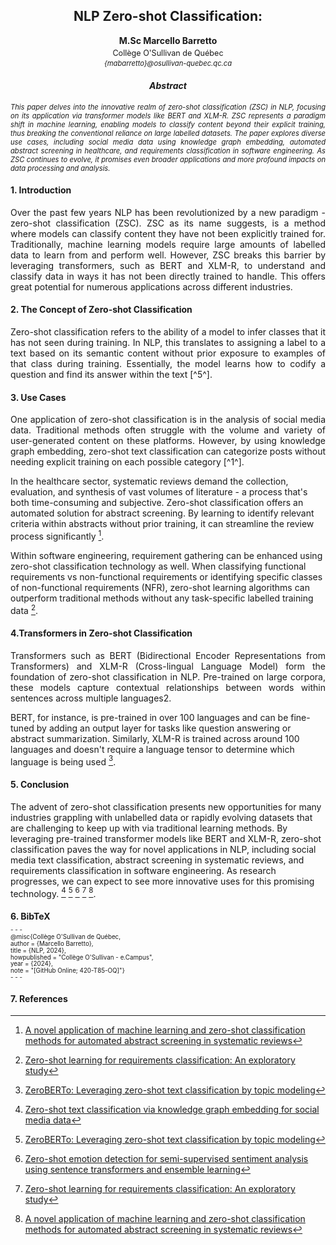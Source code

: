 <h2 style="text-align:center;">NLP Zero-shot Classification:</h2>
<p style="text-align:center;"><strong>M.Sc Marcello Barretto</strong></p>
<p style="text-align:center; font-size: 0.9em; margin-top: -10px;">Collège O'Sullivan de Québec</p>
<p style="text-align:center;font-size: 0.8em; margin-top: -10px;font-style:italic;">{mabarretto}@osullivan-quebec.qc.ca</p>
<h4 style="text-align:center; font-weight:bold;font-style:italic;">Abstract</h4>
<p style="text-align:justify; font-size:0.8em; font-style:italic;">This paper delves into the innovative realm of zero-shot classification (ZSC) in NLP, focusing on its application via transformer models like BERT and XLM-R. ZSC represents a paradigm shift in machine learning, enabling models to classify content beyond their explicit training, thus breaking the conventional reliance on large labelled datasets. The paper explores diverse use cases, including social media data using knowledge graph embedding, automated abstract screening in healthcare, and requirements classification in software engineering. As ZSC continues to evolve, it promises even broader applications and more profound impacts on data processing and analysis.</p>

#### 1. Introduction

<p style="text-align:justify;font-size;">Over the past few years NLP has been revolutionized by a new paradigm - zero-shot classification (ZSC). ZSC as its name suggests, is a method where models can classify content they have not been explicitly trained for. Traditionally, machine learning models require large amounts of labelled data to learn from and perform well. However, ZSC breaks this barrier by leveraging transformers, such as BERT and XLM-R, to understand and classify data in ways it has not been directly trained to handle. This offers great potential for numerous applications across different industries.</p>


#### 2. The Concept of Zero-shot Classification

<p style="text-align:justify; font-size;">Zero-shot classification refers to the ability of a model to infer classes that it has not seen during training. In NLP, this translates to assigning a label to a text based on its semantic content without prior exposure to examples of that class during training. Essentially, the model learns how to codify a question and find its answer within the text [^5^].</p>

#### 3. Use Cases

<p style="text-align:justify; font-size;">One application of zero-shot classification is in the analysis of social media data. Traditional methods often struggle with the volume and variety of user-generated content on these platforms. However, by using knowledge graph embedding, zero-shot text classification can categorize posts without needing explicit training on each possible category [^1^].

In the healthcare sector, systematic reviews demand the collection, evaluation, and synthesis of vast volumes of literature - a process that's both time-consuming and subjective. Zero-shot classification offers an automated solution for abstract screening. By learning to identify relevant criteria within abstracts without prior training, it can streamline the review process significantly [^5^].

Within software engineering, requirement gathering can be enhanced using zero-shot classification technology as well. When classifying functional requirements vs non-functional requirements or identifying specific classes of non-functional requirements (NFR), zero-shot learning algorithms can outperform traditional methods without any task-specific labelled training data [^4^].</p>


#### 4.Transformers in Zero-shot Classification

<p style="text-align:justify; font-size;">Transformers such as BERT (Bidirectional Encoder Representations from Transformers) and XLM-R (Cross-lingual Language Model) form the foundation of zero-shot classification in NLP. Pre-trained on large corpora, these models capture contextual relationships between words within sentences across multiple languages2.

BERT, for instance, is pre-trained in over 100 languages and can be fine-tuned by adding an output layer for tasks like question answering or abstract summarization. Similarly, XLM-R is trained across around 100 languages and doesn't require a language tensor to determine which language is being used [^2^].</p>


#### 5. Conclusion

The advent of zero-shot classification presents new opportunities for many industries grappling with unlabelled data or rapidly evolving datasets that are challenging to keep up with via traditional learning methods. By leveraging pre-trained transformer models like BERT and XLM-R, zero-shot classification paves the way for novel applications in NLP, including social media text classification, abstract screening in systematic reviews, and requirements classification in software engineering. As research progresses, we can expect to see more innovative uses for this promising technology. [^1^] [^2^] [^3^] [^4^] [^5^].

#### 6. BibTeX

<p style="font-size: 0.7em; margin-top: -10px;">
- - - </p>

<p style="font-size: 0.7em; margin-top: -10px;">
@misc{Collège O'Sullivan de Québec,</p>
<p style="font-size: 0.7em; margin-top: -10px;">
  author = {Marcello Barretto},</p>
<p style="font-size: 0.7em; margin-top: -10px;">
  title = {NLP, 2024},</p>
<p style="font-size: 0.7em; margin-top: -10px;">
  howpublished = "Collège O'Sullivan - e.Campus",</p>
<p style="font-size: 0.7em; margin-top: -10px;">
  year = {2024},</p>
<p style="font-size: 0.7em; margin-top: -10px;">
  note = "[GitHub Online; 420-T85-OQ]"}</p>

<p style="font-size: 0.7em; margin-top: -10px;">
- - - </p>

#### 7. References

[^1^]: [Zero-shot text classification via knowledge graph embedding for social media data](https://ieeexplore.ieee.org/abstract/document/9466939/)
[^2^]: [ZeroBERTo: Leveraging zero-shot text classification by topic modeling](https://link.springer.com/chapter/10.1007/978-3-030-98305-5_12)
[^3^]: [Zero-shot emotion detection for semi-supervised sentiment analysis using sentence transformers and ensemble learning](https://www.mdpi.com/2076-3417/12/17/8662)
[^4^]: [Zero-shot learning for requirements classification: An exploratory study](https://www.sciencedirect.com/science/article/pii/S0950584923000563)
[^5^]: [A novel application of machine learning and zero-shot classification methods for automated abstract screening in systematic reviews](https://www.sciencedirect.com/science/article/pii/S2772662223000024)






